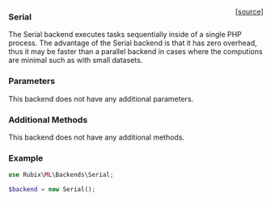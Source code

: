 <span style="float:right;"><a href="https://github.com/RubixML/RubixML/blob/master/src/Backends/Serial.php">[source]</a></span>

### Serial
The Serial backend executes tasks sequentially inside of a single PHP process. The advantage of the Serial backend is that it has zero overhead, thus it may be faster than a parallel backend in cases where the computions are minimal such as with small datasets.

### Parameters
This backend does not have any additional parameters.

### Additional Methods
This backend does not have any additional methods.

### Example
```php
use Rubix\ML\Backends\Serial;

$backend = new Serial();
```